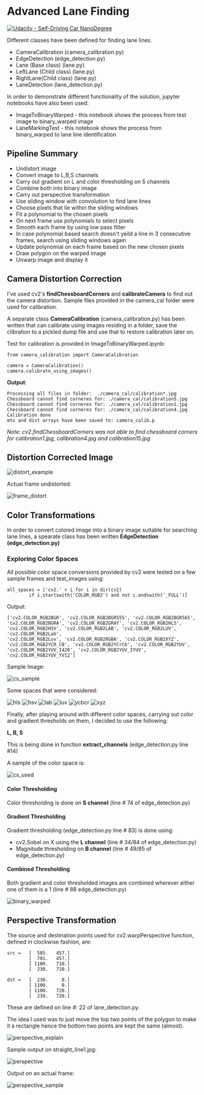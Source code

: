 # Advanced Lane Finding
[![Udacity - Self-Driving Car NanoDegree](https://s3.amazonaws.com/udacity-sdc/github/shield-carnd.svg)](http://www.udacity.com/drive)

Different classes have been defined for finding lane lines.

- CameraCalibration (camera_calibration.py)
- EdgeDetection (edge_detection.py)
- Lane (Base class) (lane.py)
- LeftLane (Child class) (lane.py)
- RightLane(Child class) (lane.py)
- LaneDetection (lane_detection.py)

In order to demonstrate different functionality of the solution, jupyter notebooks have also been used:

- ImageToBinaryWarped - this notebook shows the process from test image to binary_warped image
- LaneMarkingTest - this notebook shows the process from binary_warped to lane line identification


[distort_example]: ./output_images/distortion_correction.png "Distortion Correction"
[frame_distort]: ./output_images/actual_correction.png "Actual Frame Correction"
[cs_sample]: ./output_images/cs_sample.png "Sample for Color Spaces"
[hls]: ./output_images/hls.png "hls"
[hsv]: ./output_images/hsv.png "hsv"
[lab]: ./output_images/lab.png "lab"
[luv]: ./output_images/luv.png "luv"
[ycbcr]: ./output_images/ycbcr.png "ycbcr"
[xyz]: ./output_images/xyz.png "xyz"
[cs_used]: ./output_images/cs_used.png "Color Space Used"
[binary_warped]: ./output_images/binary_warped.png "Binary warped image"
[perspective]: ./output_images/perspective.png "Straight Perspective"
[perspective_explain]: ./output_images/perspective_explain.png "Perspective Explain"
[perspective_sample]: ./output_images/perspective_sample.png "Perspective Sample"

## Pipeline Summary

- Undistort image
- Convert image to L,B,S channels
- Carry out gradient on L and color thresholding on S channels
- Combine both into binary image
- Carry out perspective transformation
- Use sliding window with convolution to find lane lines
- Choose pixels that lie within the sliding windows
- Fit a polynomial to the chosen pixels
- On next frame use polynomials to select pixels
- Smooth each frame by using low pass filter
- In case polynomial based search doesn't yeild a line in 3 consecutive frames, search using sliding windows again
- Update polynomial on each frame based on the new chosen pixels
- Draw polygon on the warped image
- Unwarp image and display it

## Camera Distortion Correction

I've used cv2's **findChessboardCorners** and **calibrateCamera** to find out the camera distortion. Sample files provided in the camera_cal folder were used for calibration.

A separate class **CameraCalibration** (camera_calibration.py) has been written that can calibrate using images residing in a folder, save the clibration to a pickled dump file and use that to restore calibration later on.

Test for calibration is provided in ImageToBinaryWarped.ipynb:

```
from camera_calibration import CameraCalibration

camera = CameraCalibration()
camera.calibrate_using_images()
```
**Output**:
```
Processing all files in folder:  ./camera_cal/calibration*.jpg
Chessboard cannot find corneres for: ./camera_cal/calibration5.jpg
Chessboard cannot find corneres for: ./camera_cal/calibration1.jpg
Chessboard cannot find corneres for: ./camera_cal/calibration4.jpg
Calibration done
mtx and dist arrays have been saved to: camera_calib.p
```

*Note: cv2.findChessboardCorners was not able to find chessboard corners for calibration1.jpg, calibration4.jpg and calibration15.jpg*

## Distortion Corrected Image

![distort_example]

Actual frame undistorted:

![frame_distort]

## Color Transformations

In order to convert colored image into a binary image suitable for searching lane lines, a spearate class has been written **EdgeDetection (edge_detection.py)**

### Exploring Color Spaces

All possible color space conversions provided by cv2 were tested on a few sample frames and test_images using:

```
all_spaces = ['cv2.' + i for i in dir(cv2) 
        if i.startswith('COLOR_RGB2') and not i.endswith('_FULL')]
```
Output:
```
['cv2.COLOR_RGB2BGR', 'cv2.COLOR_RGB2BGR555', 'cv2.COLOR_RGB2BGR565', 
'cv2.COLOR_RGB2BGRA', 'cv2.COLOR_RGB2GRAY', 'cv2.COLOR_RGB2HLS', 
'cv2.COLOR_RGB2HSV', 'cv2.COLOR_RGB2LAB', 'cv2.COLOR_RGB2LUV', 'cv2.COLOR_RGB2Lab', 
'cv2.COLOR_RGB2Luv', 'cv2.COLOR_RGB2RGBA', 'cv2.COLOR_RGB2XYZ', 
'cv2.COLOR_RGB2YCR_CB', 'cv2.COLOR_RGB2YCrCb', 'cv2.COLOR_RGB2YUV', 
'cv2.COLOR_RGB2YUV_I420', 'cv2.COLOR_RGB2YUV_IYUV', 'cv2.COLOR_RGB2YUV_YV12']
```

Sample Image:

![cs_sample]

Some spaces that were considered:

![hls]
![hsv]
![lab]
![luv]
![ycbcr]
![xyz]

Finally, after playing around with different color spaces, carrying out color and gradient thresholds on them, I decided to use the following:

**L, B, S**

This is being done in function **extract_channels** (edge_detection.py line #14)

A sample of the color space is:


![cs_used]

#### Color Thresholding

Color thresholding is done on **S channel** (line # 74 of edge_detection.py)

#### Gradient Thresholding

Gradient thresholding (edge_detection.py line # 83) is done using:

- cv2.Sobel on X using the **L channel** (line # 34/84 of edge_detection.py)
- Magnitude thresholding on **B channel** (line # 49/85 of edge_detection.py)

#### Combined Thresholding

Both gradient and color thresholded images are combined wherever either one of them is a 1 (line # 88 edge_detection.py)

![binary_warped]

## Perspective Transformation

The source and destination points used for cv2.warpPerspective function, defined in  clockwise fashion, are:

```
src =   [  585.   457.]
        [  701.   457.]
        [ 1100.   710.]
        [  230.   710.]

dst =   [  230.     0.]
        [ 1100.     0.]
        [ 1100.   720.]
        [  230.   720.]
```

These are defined on line #: 22 of lane_detection.py. 

The idea I used was to just move the top two points of the polygon to make it a rectangle hence the bottom two points are kept the same (almost).

![perspective_explain]

Sample output on straight_line1.jpg:

![perspective]

Output on an actual frame:

![perspective_sample]